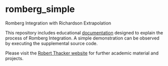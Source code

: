 # romberg_simple
Romberg Integration with Richardson Extrapolation

This repository includes educational [documentation](https://github.com/bob-thacker/romberg_simple/blob/main/romberg.pdf) designed to explain the process of Romberg Integration. A simple demonstration can be observed by executing the supplemental source code.

Please visit the [Robert Thacker website](https://bobthacker.com/) for further academic material and projects.